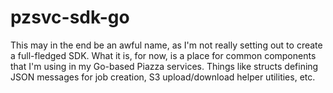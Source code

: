 # pzsvc-sdk-go

This may in the end be an awful name, as I'm not really setting out to create a full-fledged SDK. What it is, for now, is a place for common components that I'm using in my Go-based Piazza services. Things like structs defining JSON messages for job creation, S3 upload/download helper utilities, etc.
